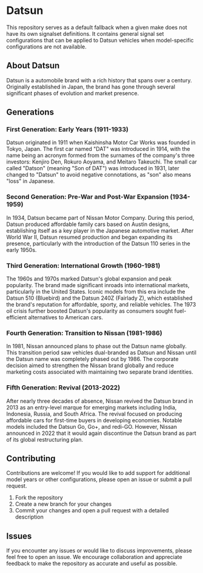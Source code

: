 # Datsun

This repository serves as a default fallback when a given make does not have its own signalset definitions. It contains general signal set configurations that can be applied to Datsun vehicles when model-specific configurations are not available.

## About Datsun

Datsun is a automobile brand with a rich history that spans over a century. Originally established in Japan, the brand has gone through several significant phases of evolution and market presence.

## Generations

### First Generation: Early Years (1911-1933)

Datsun originated in 1911 when Kaishinsha Motor Car Works was founded in Tokyo, Japan. The first car named "DAT" was introduced in 1914, with the name being an acronym formed from the surnames of the company's three investors: Kenjiro Den, Rokuro Aoyama, and Meitaro Takeuchi. The small car called "Datson" (meaning "Son of DAT") was introduced in 1931, later changed to "Datsun" to avoid negative connotations, as "son" also means "loss" in Japanese.

### Second Generation: Pre-War and Post-War Expansion (1934-1959)

In 1934, Datsun became part of Nissan Motor Company. During this period, Datsun produced affordable family cars based on Austin designs, establishing itself as a key player in the Japanese automotive market. After World War II, Datsun resumed production and began expanding its presence, particularly with the introduction of the Datsun 110 series in the early 1950s.

### Third Generation: International Growth (1960-1981)

The 1960s and 1970s marked Datsun's global expansion and peak popularity. The brand made significant inroads into international markets, particularly in the United States. Iconic models from this era include the Datsun 510 (Bluebird) and the Datsun 240Z (Fairlady Z), which established the brand's reputation for affordable, sporty, and reliable vehicles. The 1973 oil crisis further boosted Datsun's popularity as consumers sought fuel-efficient alternatives to American cars.

### Fourth Generation: Transition to Nissan (1981-1986)

In 1981, Nissan announced plans to phase out the Datsun name globally. This transition period saw vehicles dual-branded as Datsun and Nissan until the Datsun name was completely phased out by 1986. The corporate decision aimed to strengthen the Nissan brand globally and reduce marketing costs associated with maintaining two separate brand identities.

### Fifth Generation: Revival (2013-2022)

After nearly three decades of absence, Nissan revived the Datsun brand in 2013 as an entry-level marque for emerging markets including India, Indonesia, Russia, and South Africa. The revival focused on producing affordable cars for first-time buyers in developing economies. Notable models included the Datsun Go, Go+, and redi-GO. However, Nissan announced in 2022 that it would again discontinue the Datsun brand as part of its global restructuring plan.

## Contributing

Contributions are welcome! If you would like to add support for additional model years or other configurations, please open an issue or submit a pull request.

1. Fork the repository
2. Create a new branch for your changes
3. Commit your changes and open a pull request with a detailed description

## Issues

If you encounter any issues or would like to discuss improvements, please feel free to open an issue. We encourage collaboration and appreciate feedback to make the repository as accurate and useful as possible.

